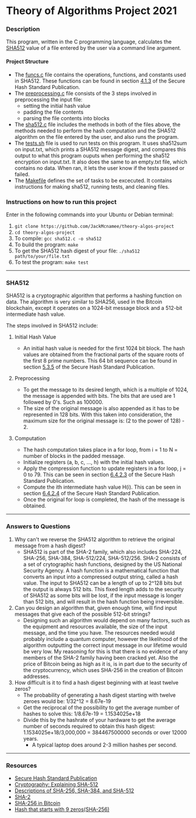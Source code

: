 # Theory of Algorithms Project 2021
### Description
This program, written in the C programming language, calculates the [SHA512](https://www.nist.gov/publications/secure-hash-standard) value of a file entered by the user via a command line argument.

#### Project Structure
- The [funcs.c](https://github.com/JackMcnamee/theory-algos-project/blob/main/funcs.c) file contains the operations, functions, and constants used in SHA512. These functions can be found in section [4.1.3](https://www.nist.gov/publications/secure-hash-standard) of the Secure Hash Standard Publication.
- The [preprocessing.c](https://github.com/JackMcnamee/theory-algos-project/blob/main/preprocessing.c) file consists of the 3 steps involved in preprocessing the input file:
  - setting the initial hash value
  - padding the file contents
  - parsing the file contents into blocks 
- The [sha512.c](https://github.com/JackMcnamee/theory-algos-project/blob/main/sha512.c) file includes the methods in both of the files above, the methods needed to perform the hash computation and the SHA512 algorithm on the file entered by the user, and also runs the program.
- The [tests.sh](https://github.com/JackMcnamee/theory-algos-project/blob/main/tests.sh) file is used to run tests on this program. It uses sha512sum on input.txt, which prints a SHA512 message digest, and compares this output to what this program ouputs when performing the sha512 encryption on input.txt. It also does the same to an empty.txt file, which contains no data. When ran, it lets the user know if the tests passed or failed.
- The [Makefile](https://github.com/JackMcnamee/theory-algos-project/blob/main/Makefile) defines the set of tasks to be excecuted. It contains instructions for making sha512, running tests, and cleaning files.

### Instructions on how to run this project
Enter in the following commands into your Ubuntu or Debian terminal:
1) `git clone https://github.com/JackMcnamee/theory-algos-project`
2) `cd theory-algos-project`
3) To compile: `gcc sha512.c -o sha512`
4) To build the program: `make`
5) To get the SHA512 hash digest of your file: `./sha512 path/to/your/file.txt`
6) To test the program: `make test`
***
### SHA512
SHA512 is a cryptographic algorithm that performs a hashing function on data. The algorithm is very similar to SHA256, used in the Bitcoin blockchain, except it operates on a 1024-bit message block and a 512-bit intermediate hash value.

The steps involved in SHA512 include:
1) Initial Hash Value
      - An initial hash value is needed for the first 1024 bit block. The hash values are obtained from the fractional parts of the square roots of the first 8 prime numbers. This 64 bit sequence can be found in section [5.3.5](https://www.nist.gov/publications/secure-hash-standard) of the Secure Hash Standard Publication.

2) Preprocessing
      - To get the message to its desired length, which is a multiple of 1024, the message is appended with bits. The bits that are used are 1 followed by 0's. Such as 100000. 
      - The size of the original message is also appended as it has to be represented in 128 bits. With this taken into consideration, the maximum size for the original message is: (2 to the power of 128) - 2.

3) Computation
      - The hash computation takes place in a for loop, from i = 1 to N = number of blocks in the padded message.
      - Initialize registers (a, b, c, ..., h) with the initial hash values. 
      - Apply the compression function to update registers in a for loop, j = 0 to 79. This can be seen in section [6.4.2.3](https://www.nist.gov/publications/secure-hash-standard) of the Secure Hash Standard Publication.
      - Compute the ith intermediate hash value H(i). This can be seen in section [6.4.2.4](https://www.nist.gov/publications/secure-hash-standard) of the Secure Hash Standard Publication.
      - Once the original for loop is completed, the hash of the message is obtained.
***
### Answers to Questions
1) Why can't we reverse the SHA512 algorithm to retrieve the original message from a hash digest?
      - SHA512 is part of the SHA-2 family, which also includes SHA-224, SHA-256, SHA-384, SHA-512/224, SHA-512/256. SHA-2 consists of a set of crytographic hash functions, designed by the US National Security Agency. A hash function is a mathematical function that converts an input into a compressed output string, called a hash value. The input to SHA512 can be a length of up to 2^128 bits but the output is always 512 bits. This fixed length adds to the security of SHA512 as some bits will be lost, if the input message is longer than 512 bits, and will result in the hash function being irreversible.
2) Can you design an algorithm that, given enough time, will find input messages that give each of the possible 512-bit strings?
      - Designing such an algorithm would depend on many factors, such as the equipment and resources available, the size of the input message, and the time you have. The resources needed would probably include a quantum computer, however the likelihood of the algorithm outputting the correct input message in our lifetime would be very low. My reasoning for this is that there is no evidence of any members of the SHA-2 family having been cracked yet. Also the price of Bitcoin being as high as it is, is in part due to the security of the cryptocurrency, which uses SHA-256 in the creation of Bitcoin addresses. 
3) How difficult is it to find a hash digest beginning with at least twelve zeros?
      - The probability of generating a hash digest starting with twelve zeroes would be: 1/32^12 = 8.67e-19
      - Get the reciprocal of the possibility to get the average number of hashes to solve this: 1/8.67e-19 = 1.1534025e+18
      - Divide this by the hashrate of your hardware to get the average number of seconds required to obtain this hash digest: 1.1534025e+18/3,000,000 = 384467500000 seconds or over 12000 years.
          - A typical laptop does around 2-3 million hashes per second.

***
### Resources
- [Secure Hash Standard Publication](https://www.nist.gov/publications/secure-hash-standard)
- [Cryptography: Explaining SHA-512](https://medium.com/@zaid960928/cryptography-explaining-sha-512-ad896365a0c1)
- [Descriptions of SHA-256, SHA-384, and SHA-512](http://www.iwar.org.uk/comsec/resources/cipher/sha256-384-512.pdf)
- [SHA-2](https://en.wikipedia.org/wiki/SHA-2)
- [SHA-256 in Bitcoin](https://en.bitcoin.it/wiki/SHA-256)
- [Hash that starts with 9 zeros(SHA-256)](https://bitcoin.stackexchange.com/questions/81655/creating-a-hash-that-starts-wtih-9-zeros) 
